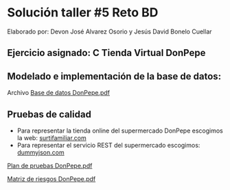 # Solución taller #5 Reto BD

Elaborado por: Devon José Alvarez Osorio y Jesús David Bonelo Cuellar

## Ejercicio asignado: C Tienda Virtual DonPepe

## Modelado e implementación de la base de datos:

Archivo [Base de datos DonPepe.pdf](./Base%20de%20datos%20DonPepe.pdf)

## Pruebas de calidad

- Para representar la tienda online del supermercado DonPepe escogimos la web: [surtifamiliar.com](https://surtifamiliar.com/)
- Para representar el servicio REST del supermercado escogimos: [dummyjson.com](https://dummyjson.com/)

[Plan de pruebas DonPepe.pdf](./Plan%20de%20pruebas%20Don%20Pepe.pdf)

[Matriz de riesgos DonPepe.pdf](./Matriz%20de%20riesgos%20DonPepe.pdf)

